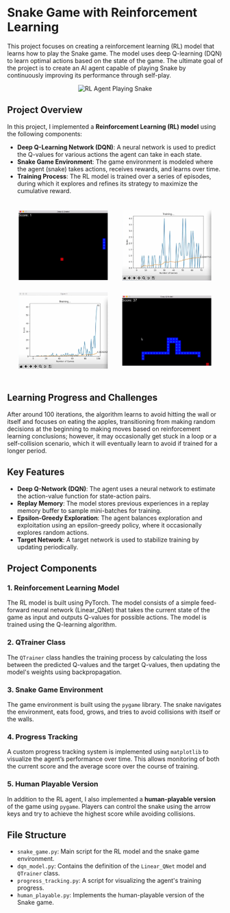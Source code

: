 # Snake Game with Reinforcement Learning

This project focuses on creating a reinforcement learning (RL) model that learns how to play the Snake game. The model uses deep Q-learning (DQN) to learn optimal actions based on the state of the game. The ultimate goal of the project is to create an AI agent capable of playing Snake by continuously improving its performance through self-play.         

<p align="center">
  <img src="https://media2.giphy.com/media/v1.Y2lkPTc5MGI3NjExODNxMHB0YWV2bTR6YWYzNWVlYWh2aWVrcDFpN2VnMTRlb3ZldDJpNCZlcD12MV9pbnRlcm5hbF9naWZfYnlfaWQmY3Q9Zw/mPiy5wYfX6lixHi3zQ/giphy.gif" width="600" alt="RL Agent Playing Snake">
</p>



## Project Overview

In this project, I implemented a **Reinforcement Learning (RL) model** using the following components:
- **Deep Q-Learning Network (DQN)**: A neural network is used to predict the Q-values for various actions the agent can take in each state.
- **Snake Game Environment**: The game environment is modeled where the agent (snake) takes actions, receives rewards, and learns over time.
- **Training Process**: The RL model is trained over a series of episodes, during which it explores and refines its strategy to maximize the cumulative reward.

<table style="border-collapse: separate; border-spacing: 20px;">
    <tr>
        <td><img src="images/Screenshot1.png" alt="Screenshot 1" width="350"/></td>
        <td><img src="images/Screenshot4.png" alt="Screenshot 2" width="350"/></td>
    </tr>
    <tr>
        <td><img src="images/Screenshot2.png" alt="Screenshot 3" width="350"/></td>
        <td><img src="images/Screenshot3.png" alt="Screenshot 4" width="350"/></td>
    </tr>
</table>

## Learning Progress and Challenges

After around 100 iterations, the algorithm learns to avoid hitting the wall or itself and focuses on eating the apples, transitioning from making random decisions at the beginning to making moves based on reinforcement learning conclusions; however, it may occasionally get stuck in a loop or a self-collision scenario, which it will eventually learn to avoid if trained for a longer period.

## Key Features

- **Deep Q-Network (DQN)**: The agent uses a neural network to estimate the action-value function for state-action pairs.
- **Replay Memory**: The model stores previous experiences in a replay memory buffer to sample mini-batches for training.
- **Epsilon-Greedy Exploration**: The agent balances exploration and exploitation using an epsilon-greedy policy, where it occasionally explores random actions.
- **Target Network**: A target network is used to stabilize training by updating periodically.

## Project Components

### 1. **Reinforcement Learning Model**

The RL model is built using PyTorch. The model consists of a simple feed-forward neural network (Linear_QNet) that takes the current state of the game as input and outputs Q-values for possible actions. The model is trained using the Q-learning algorithm.

### 2. **QTrainer Class**

The `QTrainer` class handles the training process by calculating the loss between the predicted Q-values and the target Q-values, then updating the model's weights using backpropagation.

### 3. **Snake Game Environment**

The game environment is built using the `pygame` library. The snake navigates the environment, eats food, grows, and tries to avoid collisions with itself or the walls.

### 4. **Progress Tracking**

A custom progress tracking system is implemented using `matplotlib` to visualize the agent’s performance over time. This allows monitoring of both the current score and the average score over the course of training.

### 5. **Human Playable Version**

In addition to the RL agent, I also implemented a **human-playable version** of the game using `pygame`. Players can control the snake using the arrow keys and try to achieve the highest score while avoiding collisions.

## File Structure

- `snake_game.py`: Main script for the RL model and the snake game environment.
- `dqn_model.py`: Contains the definition of the `Linear_QNet` model and `QTrainer` class.
- `progress_tracking.py`: A script for visualizing the agent's training progress.
- `human_playable.py`: Implements the human-playable version of the Snake game.


